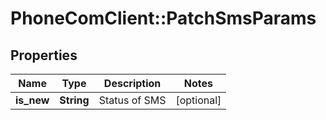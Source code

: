 # PhoneComClient::PatchSmsParams

## Properties
Name | Type | Description | Notes
------------ | ------------- | ------------- | -------------
**is_new** | **String** | Status of SMS | [optional]


